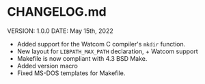 # CHANGELOG.md

VERSION: 1.0.0
DATE: May 15th, 2022

- Added support for the Watcom C compiler's `mkdir` function.
- New layout for `LIBPATH_MAX_PATH` declaration, + Watcom support
- Makefile is now compliant with 4.3 BSD Make.
- Added version macro
- Fixed MS-DOS templates for Makefile.
